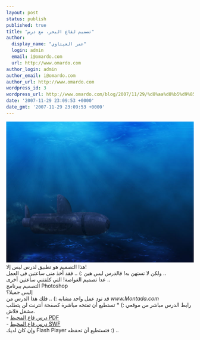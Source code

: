 ```yaml
---
layout: post
status: publish
published: true
title: "تصميم لقاع البحر، مع درس"
author:
  display_name: "عمر العيثاوي"
  login: admin
  email: i@omardo.com
  url: http://www.omardo.com
author_login: admin
author_email: i@omardo.com
author_url: http://www.omardo.com
wordpress_id: 3
wordpress_url: http://www.omardo.com/blog/2007/11/29/%d8%aa%d8%b5%d9%85%d9%8a%d9%85-%d9%84%d9%82%d8%a7%d8%b9-%d8%a7%d9%84%d8%a8%d8%ad%d8%b1/
date: '2007-11-29 23:09:53 +0000'
date_gmt: '2007-11-29 23:09:53 +0000'
---
```

<p><img alt="رسم قاع المحيط بالفوتوشوب" title="رسم قاع المحيط بالفوتوشوب" src="/blog/wp-content/gallery/mydesign/deepSea.jpg" /> هذا التصميم هو تطبيق لدرس ليس إلا!<br />
ولكن لا تستهن به! فالدرس ليس هين :) .. فقد أخذ مني ساعتين في العمل ..<br />
عدا تصميم الغواصة!  التي  كلفتني ساعتين أخرى ..<br />
<!--more-->التصميم ببرنامج Photoshop<br />
إليس جميلا؟<br />
قد تود عمل واحد مشابه :) .. فلك هذا الدرس من <em>www.Montada.com</em><br />
رابط الدرس مباشر من موقعي :) * تستطيع أن تفتحه مباشرة كصفحة أنترنت لن يتطلب مشغل فلاش.<br />
- <a href="http://www.omardo.com/blog/wp-content/uploads/Deap-Sea.simulatingPDF.pdf" />درس قاع المحيط PDF</a><br />
- <a href="http://www.omardo.com/blog/wp-content/uploads/Deap-Sea.simulatingSWF.swf" />درس قاع المحيط SWF</a><br />
وإن كان لديك Flash Player فتستطيع أن تحفظه :) ..</p>
